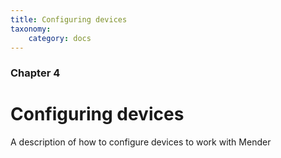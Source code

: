 ```yaml
---
title: Configuring devices
taxonomy:
    category: docs
---
```


### Chapter 4

# Configuring devices

A description of how to configure devices to work with Mender
